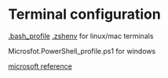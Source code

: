 # Terminal configuration

[.bash_profile](.bash_profile)  [.zshenv](.zshenv) for linux/mac terminals

Microsfot.PowerShell_profile.ps1 for windows

[microsoft reference](https://docs.microsoft.com/en-us/powershell/module/microsoft.powershell.core/about/about_profiles?view=powershell-7.1)